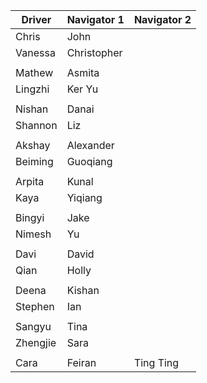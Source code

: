| Driver | Navigator 1 | Navigator 2 | 
|--------|-----------|------------| 
| Chris | John | |
| Vanessa | Christopher   | |
| | | |
| Mathew | Asmita | |
| Lingzhi | Ker Yu | |
| | | |
| Nishan | Danai  | |
| Shannon | Liz | |
| | | |
| Akshay | Alexander | |
| Beiming | Guoqiang | |
| | | |
| Arpita | Kunal | |
| Kaya | Yiqiang | |
| | | |
| Bingyi | Jake | |
| Nimesh | Yu | |
| | | |
| Davi | David | |
| Qian | Holly    | |
| | | |
| Deena | Kishan | |
| Stephen | Ian | |
| | | |
| Sangyu  | Tina | |
| Zhengjie | Sara | |
| | | |
| Cara | Feiran | Ting Ting |
  
